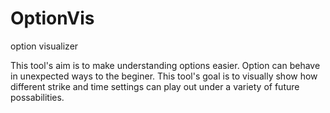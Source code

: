 # OptionVis
option visualizer

This tool's aim is to make understanding options easier.  Option can behave in unexpected ways to the beginer.  This tool's goal is to visually show how different strike and time settings can play out under a variety of future possabilities.
